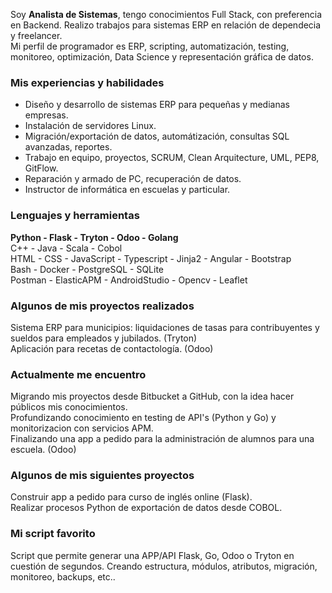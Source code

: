 Soy **Analista de Sistemas**, tengo conocimientos Full Stack, con preferencia en Backend. Realizo trabajos para sistemas ERP en relación de dependecia y freelancer.\
Mi perfil de programador es ERP, scripting, automatización, testing, monitoreo, optimización, Data Science y representación gráfica de datos.

### Mis experiencias y habilidades

* Diseño y desarrollo de sistemas ERP para pequeñas y medianas empresas.
* Instalación de servidores Linux.
* Migración/exportación de datos, automátización, consultas SQL avanzadas, reportes.
* Trabajo en equipo, proyectos, SCRUM, Clean Arquitecture, UML, PEP8, GitFlow.
* Reparación y armado de PC, recuperación de datos.
* Instructor de informática en escuelas y particular.

### Lenguajes y herramientas

**Python - Flask - Tryton - Odoo - Golang**\
C++ - Java - Scala - Cobol\
HTML - CSS - JavaScript - Typescript - Jinja2 - Angular - Bootstrap\
Bash - Docker - PostgreSQL - SQLite\
Postman - ElasticAPM - AndroidStudio - Opencv - Leaflet

### Algunos de mis proyectos realizados
Sistema ERP para municipios: liquidaciones de tasas para contribuyentes y sueldos para empleados y jubilados. (Tryton)\
Aplicación para recetas de contactología. (Odoo)

### Actualmente me encuentro

Migrando mis proyectos desde Bitbucket a GitHub, con la idea hacer públicos mis conocimientos.\
Profundizando conocimiento en testing de API's (Python y Go) y monitorizacion con servicios APM.\
Finalizando una app a pedido para la administración de alumnos para una escuela. (Odoo)

### Algunos de mis siguientes proyectos

Construir app a pedido para curso de inglés online (Flask).\
Realizar procesos Python de exportación de datos desde COBOL.

### Mi script favorito

Script que permite generar una APP/API Flask, Go, Odoo o Tryton en cuestión de segundos. Creando estructura, módulos, atributos, migración, monitoreo, backups, etc..

<!-- ![Top Langs](https://github-readme-stats.vercel.app/api/top-langs/?username=ema9123&layout=compact&title_color=007bff&text_color=e7e7e7&icon_color=007bff&bg_color=171c28) -->
